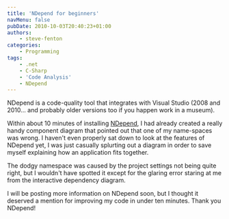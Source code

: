 ```yaml
---
title: 'NDepend for beginners'
navMenu: false
pubDate: 2010-10-03T20:40:23+01:00
authors:
    - steve-fenton
categories:
    - Programming
tags:
    - .net
    - C-Sharp
    - 'Code Analysis'
    - NDepend
---
```


NDepend is a code-quality tool that integrates with Visual Studio (2008 and 2010… and probably older versions too if you happen work in a museum).

Within about 10 minutes of installing [NDepend](https://www.ndepend.com/), I had already created a really handy component diagram that pointed out that one of my name-spaces was wrong. I haven't even properly sat down to look at the features of NDepend yet, I was just casually splurting out a diagram in order to save myself explaining how an application fits together.

The dodgy namespace was caused by the project settings not being quite right, but I wouldn't have spotted it except for the glaring error staring at me from the interactive dependency diagram.

I will be posting more information on NDepend soon, but I thought it deserved a mention for improving my code in under ten minutes. Thank you NDepend!
